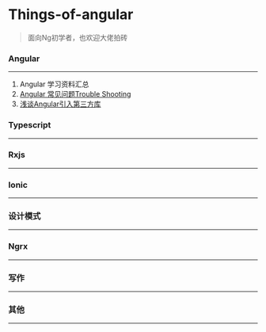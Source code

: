 
# Things-of-angular

> 面向Ng初学者，也欢迎大佬拍砖

### Angular
---
1. Angular 学习资料汇总
2. [Angular 常见问题Trouble Shooting][1]
3. [浅谈Angular引入第三方库][2]

### Typescript
---

### Rxjs
---

### Ionic
---

### 设计模式
---

### Ngrx
---

### 写作
---

### 其他
---

[1]: https://github.com/cnscorpions/things-of-angular/blob/master/Angular/Angular%E5%B8%B8%E8%A7%81%E9%97%AE%E9%A2%98%E8%A7%A3%E7%AD%94.md
[2]: https://github.com/cnscorpions/things-of-angular/blob/master/Angular/%E6%B5%85%E8%B0%88Angular%E4%B8%AD%E5%BC%95%E5%85%A5%E7%AC%AC%E4%B8%89%E6%96%B9%E5%BA%93.md
